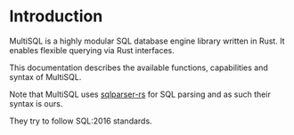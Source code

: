 # Introduction
MultiSQL is a highly modular SQL database engine library written in Rust. It enables flexible querying via Rust interfaces.


This documentation describes the available functions, capabilities and syntax of MultiSQL.

Note that MultiSQL uses [sqlparser-rs](https://github.com/sqlparser-rs/sqlparser-rs) for SQL parsing and as such their syntax is ours.

They try to follow SQL:2016 standards.
